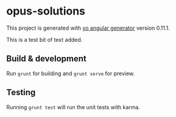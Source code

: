 # opus-solutions

This project is generated with [yo angular generator](https://github.com/yeoman/generator-angular)
version 0.11.1.

This is a test bit of text added.

## Build & development

Run `grunt` for building and `grunt serve` for preview.

## Testing

Running `grunt test` will run the unit tests with karma.
